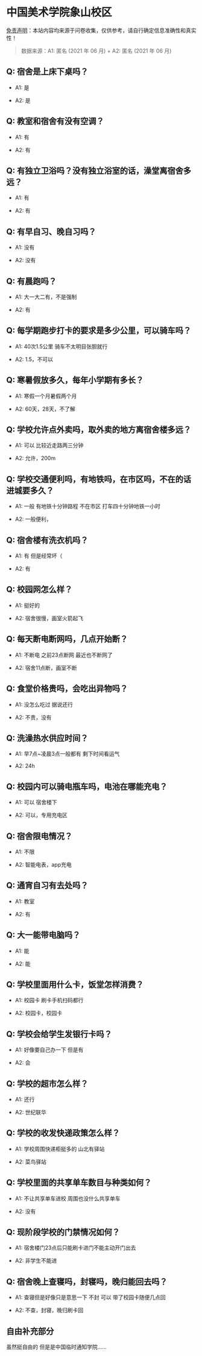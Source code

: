 # 中国美术学院象山校区

[免责声明](https://colleges.chat/#_3)：本站内容均来源于问卷收集，仅供参考，请自行确定信息准确性和真实性！

> 数据来源：A1: 匿名 (2021 年 06 月) + A2: 匿名 (2021 年 06 月)

## Q: 宿舍是上床下桌吗？

- A1: 是

- A2: 是

## Q: 教室和宿舍有没有空调？

- A1: 有

- A2: 有

## Q: 有独立卫浴吗？没有独立浴室的话，澡堂离宿舍多远？

- A1: 有

- A2: 有

## Q: 有早自习、晚自习吗？

- A1: 没有

- A2: 没有

## Q: 有晨跑吗？

- A1: 大一大二有，不是强制

- A2: 有

## Q: 每学期跑步打卡的要求是多少公里，可以骑车吗？

- A1: 40次1.5公里 骑车不太明目张胆就行

- A2: 1.5，不可以

## Q: 寒暑假放多久，每年小学期有多长？

- A1: 寒假一个月暑假两个月

- A2: 60天，28天，不了解

## Q: 学校允许点外卖吗，取外卖的地方离宿舍楼多远？

- A1: 可以 比较近走路两三分钟

- A2: 允许，200m

## Q: 学校交通便利吗，有地铁吗，在市区吗，不在的话进城要多久？

- A1: 一般 有地铁十分钟路程 不在市区 打车四十分钟地铁一小时

- A2: 一般便利，

## Q: 宿舍楼有洗衣机吗？

- A1: 有 但是经常坏（

- A2: 有

## Q: 校园网怎么样？

- A1: 挺好的

- A2: 宿舍很慢，画室火箭起飞

## Q: 每天断电断网吗，几点开始断？

- A1: 不断电 之前23点断网 最近也不断网了

- A2: 宿舍11点断，画室不断

## Q: 食堂价格贵吗，会吃出异物吗？

- A1: 没怎么吃过 据说还行

- A2: 不贵，没有

## Q: 洗澡热水供应时间？

- A1: 早7点\~凌晨3点一般都有 剩下时间看运气

- A2: 24h

## Q: 校园内可以骑电瓶车吗，电池在哪能充电？

- A1: 可以 宿舍楼下

- A2: 可以，专用充电区

## Q: 宿舍限电情况？

- A1: 不限

- A2: 智能电表，app充电

## Q: 通宵自习有去处吗？

- A1: 教室

- A2: 有

## Q: 大一能带电脑吗？

- A1: 能

- A2: 能

## Q: 学校里面用什么卡，饭堂怎样消费？

- A1: 校园卡 刷卡手机扫码都行

- A2: 校园卡，校园卡

## Q: 学校会给学生发银行卡吗？

- A1: 好像要自己办一下 但是有

- A2: 会

## Q: 学校的超市怎么样？

- A1: 还行

- A2: 世纪联华

## Q: 学校的收发快递政策怎么样？

- A1: 学校周围快递柜挺多的 山北有驿站

- A2: 菜鸟驿站

## Q: 学校里面的共享单车数目与种类如何？

- A1: 不让共享单车进校 周围也没什么共享单车

- A2: 没有

## Q: 现阶段学校的门禁情况如何？

- A1: 宿舍楼门23点后只能刷卡进门不能主动开门出去

- A2: 非学生不能进

## Q: 宿舍晚上查寝吗，封寝吗，晚归能回去吗？

- A1: 查寝但是好像只是意思一下 不封 可以 带了校园卡随便几点回

- A2: 不查，封寝，晚归刷卡回

## 自由补充部分

虽然挺自由的 但是是中国临时通知学院……